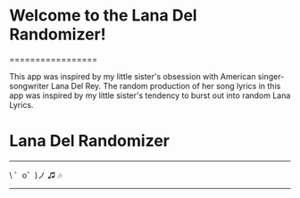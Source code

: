 # Welcome to the Lana Del Randomizer!
=================

This app was inspired by my little sister's obsession with American singer-songwriter Lana Del Rey.
The random production of her song lyrics in this app was inspired by my little sister's tendency to burst out into random Lana Lyrics.


# Lana Del Randomizer
------------

\ ゜o゜)ノ ♫ 🎶

------------
